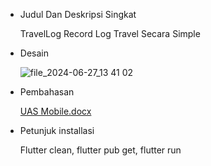 - Judul Dan Deskripsi Singkat
  
  TravelLog
  Record Log Travel Secara Simple
  
- Desain
  
  ![file_2024-06-27_13 41 02](https://github.com/SaruMichi/uasmobile/assets/86612596/e14d7d4a-58c1-4978-a434-a55c5b2c13d4)
  
- Pembahasan
  
  [UAS Mobile.docx](https://github.com/user-attachments/files/16016123/UAS.Mobile.docx)
  
- Petunjuk installasi
  
  Flutter clean, flutter pub get, flutter run

